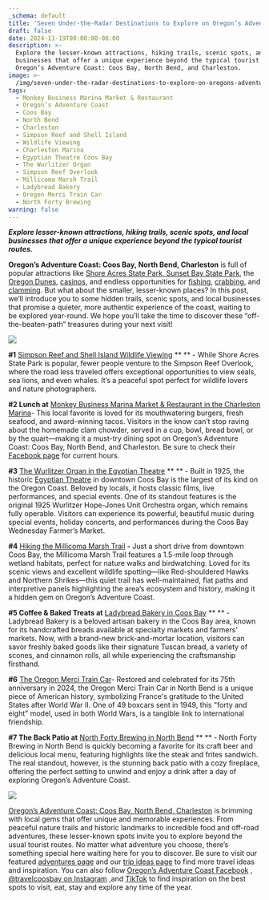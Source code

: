 ```yaml
---
_schema: default
title: 'Seven Under-the-Radar Destinations to Explore on Oregon’s Adventure Coast '
draft: false
date: 2024-11-19T00:00:00-08:00
description: >-
  Explore the lesser-known attractions, hiking trails, scenic spots, and local
  businesses that offer a unique experience beyond the typical tourist routes on
  Oregon’s Adventure Coast: Coos Bay, North Bend, and Charleston.
image: >-
  /img/seven-under-the-radar-destinations-to-explore-on-oregons-adventure-coast-blog-695x322-jpg.jpg
tags:
  - Monkey Business Marina Market & Restaurant
  - Oregon’s Adventure Coast
  - Coos Bay
  - North Bend
  - Charleston
  - Simpson Reef and Shell Island
  - Wildlife Viewing
  - Charleston Marina
  - Egyptian Theatre Coos Bay
  - The Wurlitzer Organ
  - Simpson Reef Overlook
  - Millicoma Marsh Trail
  - Ladybread Bakery
  - Oregon Merci Train Car
  - North Forty Brewing
warning: false
---
```

***Explore lesser-known attractions, hiking trails, scenic spots, and local businesses that offer a unique experience beyond the typical tourist routes.***

**Oregon’s Adventure Coast: Coos Bay, North Bend, Charleston** is full of popular attractions like [Shore Acres State Park, Sunset Bay State Park](https://www.oregonsadventurecoast.com/state-parks-and-national-lands/), the [Oregon Dunes](https://www.oregonsadventurecoast.com/scenic-drives/), [casinos](https://www.oregonsadventurecoast.com/gaming/), and endless opportunities for [fishing](https://www.oregonsadventurecoast.com/fishing/), [crabbing](https://www.oregonsadventurecoast.com/crabbing-clamming/), and [clamming](https://www.oregonsadventurecoast.com/clamming/). But what about the smaller, lesser-known places? In this post, we’ll introduce you to some hidden trails, scenic spots, and local businesses that promise a quieter, more authentic experience of the coast, waiting to be explored year-round. We hope you’ll take the time to discover these “off-the-beaten-path” treasures during your next visit!

![](/img/26simpsonoverlook-dsc-0382.jpg)

**\#1** [Simpson Reef and Shell Island Wildlife Viewing](https://shoreacres.net/about-us/simpson-reef-and-shell-island/) ** ** \- While Shore Acres State Park is popular, fewer people venture to the Simpson Reef Overlook, where the road less traveled offers exceptional opportunities to view seals, sea lions, and even whales. It’s a peaceful spot perfect for wildlife lovers and nature photographers.

**\#2 Lunch at** [Monkey Business Marina Market & Restaurant in the Charleston Marina](https://www.facebook.com/MonkeyBusinessFoodToGo/)\- This local favorite is loved for its mouthwatering burgers, fresh seafood, and award-winning tacos. Visitors in the know can’t stop raving about the homemade clam chowder, served in a cup, bowl, bread bowl, or by the quart—making it a must-try dining spot on Oregon’s Adventure Coast: Coos Bay, North Bend, and Charleston. Be sure to check their [Facebook page](https://www.facebook.com/MonkeyBusinessFoodToGo/) for current hours.

**\#3** [The Wurlitzer Organ in the Egyptian Theatre](https://www.etpaoregon.org/mighty-wurlitzer) ** ** \- Built in 1925, the historic [Egyptian Theatre](https://www.egyptiantheatre.events/) in downtown Coos Bay is the largest of its kind on the Oregon Coast. Beloved by locals, it hosts classic films, live performances, and special events. One of its standout features is the original 1925 Wurlitzer Hope-Jones Unit Orchestra organ, which remains fully operable. Visitors can experience its powerful, beautiful music during special events, holiday concerts, and performances during the Coos Bay Wednesday Farmer’s Market.

**\#4** [Hiking the Millicoma Marsh Trail](https://coostrails.com/millacoma-marsh/) **-** Just a short drive from downtown Coos Bay, the Millicoma Marsh Trail features a 1.5-mile loop through wetland habitats, perfect for nature walks and birdwatching. Loved for its scenic views and excellent wildlife spotting—like Red-shouldered Hawks and Northern Shrikes—this quiet trail has well-maintained, flat paths and interpretive panels highlighting the area’s ecosystem and history, making it a hidden gem on Oregon’s Adventure Coast.

**\#5 Coffee & Baked Treats at** [Ladybread Bakery in Coos Bay](https://theladybreadbakery.com/) ** ** \- Ladybread Bakery is a beloved artisan bakery in the Coos Bay area, known for its handcrafted breads available at specialty markets and farmers' markets. Now, with a brand-new brick-and-mortar location, visitors can savor freshly baked goods like their signature Tuscan bread, a variety of scones, and cinnamon rolls, all while experiencing the craftsmanship firsthand.

**\#6** [The Oregon Merci Train Car](http://mercitrain.org/Oregon/)\- Restored and celebrated for its 75th anniversary in 2024, the Oregon Merci Train Car in North Bend is a unique piece of American history, symbolizing France's gratitude to the United States after World War II. One of 49 boxcars sent in 1949, this "forty and eight" model, used in both World Wars, is a tangible link to international friendship.

**\#7 The Back Patio at** [North Forty Brewing in North Bend](https://www.northfortybeer.com/) ** ** \- North Forty Brewing in North Bend is quickly becoming a favorite for its craft beer and delicious local menu, featuring highlights like the steak and frites sandwich. The real standout, however, is the stunning back patio with a cozy fireplace, offering the perfect setting to unwind and enjoy a drink after a day of exploring Oregon’s Adventure Coast.

![](/img/northfortybackpatio.jpg)

[Oregon’s Adventure Coast: Coos Bay, North Bend, Charleston](https://www.oregonsadventurecoast.com/our-area/) is brimming with local gems that offer unique and memorable experiences. From peaceful nature trails and historic landmarks to incredible food and off-road adventures, these lesser-known spots invite you to explore beyond the usual tourist routes. No matter what adventure you choose, there’s something special here waiting here for you to discover. Be sure to visit our featured [adventures page](https://www.oregonsadventurecoast.com/adventures) and our [trip ideas page](https://www.oregonsadventurecoast.com/tripideas) to find more travel ideas and inspiration. You can also follow [Oregon’s Adventure Coast Facebook](https://www.facebook.com/OregonsAdventureCoast/) , [@travelcoosbay on Instagram](https://www.instagram.com/travelcoosbay/) ,and [TikTok](https://www.tiktok.com/@oregonsadventurecoast?lang=en) to find inspiration on the best spots to visit, eat, stay and explore any time of the year.

&nbsp;